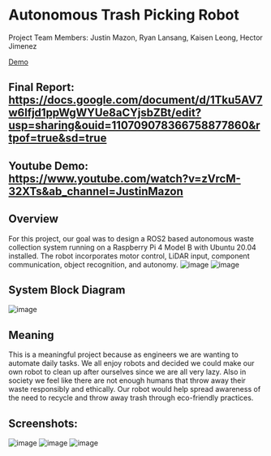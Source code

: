 # Autonomous Trash Picking Robot
Project Team Members: Justin Mazon, Ryan Lansang, Kaisen Leong, Hector Jimenez

[Demo](https://www.youtube.com/watch?v=zVrcM-32XTs&ab_channel=JustinMazon)

## Final Report: https://docs.google.com/document/d/1Tku5AV7w6lfjd1ppWgWYUe8aCYjsbZBt/edit?usp=sharing&ouid=110709078366758877860&rtpof=true&sd=true
## Youtube Demo: https://www.youtube.com/watch?v=zVrcM-32XTs&ab_channel=JustinMazon

## Overview
For this project, our goal was to design a ROS2 based autonomous waste collection system running on a Raspberry Pi 4 Model B with Ubuntu 20.04 installed. The robot incorporates motor control, LiDAR input, component communication, object recognition, and autonomy.
![image](https://github.com/user-attachments/assets/71d7c459-ea0f-497d-b5f3-46d519373a6a)
![image](https://github.com/user-attachments/assets/377cd587-2008-45ba-bb14-f4ed0b95f5d2)

## System Block Diagram
![image](https://github.com/user-attachments/assets/ea7a5126-f4b1-4fee-ae66-fa8cc235049b)

## Meaning
This is a meaningful project because as engineers we are wanting to automate daily tasks.  We all enjoy robots and decided we could make our own robot to clean up after ourselves since we are all very lazy. Also in society we feel like there are not enough humans that throw away their waste responsibly and ethically. Our robot would help spread awareness of the need to recycle and throw away trash through eco-friendly practices. 




## Screenshots:
![image](https://github.com/user-attachments/assets/3fc5ac8a-5174-4686-8486-f526ec7fddad)
![image](https://github.com/user-attachments/assets/92bcce7e-3b5d-4123-8f85-05cf035ac601)
![image](https://github.com/user-attachments/assets/8c136224-058c-4404-ba40-484631943814)


